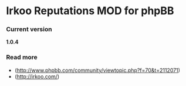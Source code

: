 Irkoo Reputations MOD for phpBB
===============================

### Current version
**1.0.4**

### Read more
* (http://www.phpbb.com/community/viewtopic.php?f=70&t=2112071)
* (http://irkoo.com/)

